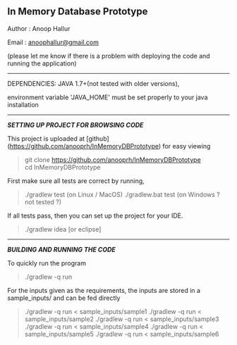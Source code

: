 In Memory Database Prototype
--------
Author : Anoop Hallur

Email  : anoophallur@gmail.com

(please let me  know if there is a problem with deploying the code and running the application)

***

DEPENDENCIES: JAVA 1.7+(not tested with older versions),
 
environment variable 'JAVA_HOME' must be set properly to your java installation

***

***SETTING UP PROJECT FOR BROWSING CODE***

This project is uploaded at [github] (https://github.com/anooprh/InMemoryDBPrototype) for easy viewing

> git clone https://github.com/anooprh/InMemoryDBPrototype    
> cd InMemoryDBPrototype

First make sure all tests are correct by running, 

> ./gradlew test (on Linux / MacOS) 
> ./gradlew.bat test (on Windows ? not tested ?)

If all tests pass, then you can set up the project for your IDE. 
 
> ./gradlew idea [or eclipse] 


***

***BUILDING AND RUNNING THE CODE***

To quickly run the program

> ./gradlew -q run

For the inputs given as the requirements, the inputs are stored in a sample_inputs/ and can be fed directly

> ./gradlew -q run < sample_inputs/sample1
> ./gradlew -q run < sample_inputs/sample2
> ./gradlew -q run < sample_inputs/sample3
> ./gradlew -q run < sample_inputs/sample4
> ./gradlew -q run < sample_inputs/sample5
> ./gradlew -q run < sample_inputs/sample6